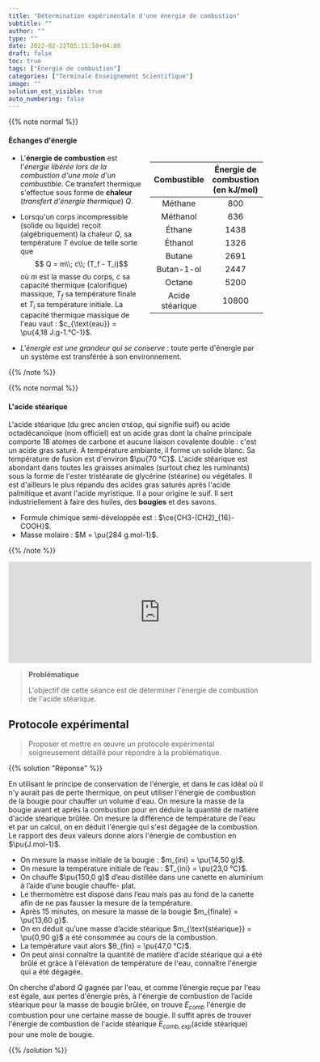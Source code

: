 ```yaml
---
title: "Détermination expérimentale d'une énergie de combustion"
subtitle: ""
author: ""
type: ""
date: 2022-02-22T05:15:58+04:00
draft: false
toc: true
tags: ["Énergie de combustion"]
categories: ["Terminale Enseignement Scientifique"]
image: ""
solution_est_visible: true
auto_numbering: false
---
```


{{% note normal %}}

#### Échanges d'énergie

<div style="float: right; padding-left: 15px;">

| Combustible | Énergie de<br />combustion<br />(en kJ/mol) |
| :----: | :----: |
| Méthane | 800 |
| Méthanol | 636 |
| Éthane | 1438 |
| Éthanol | 1326 |
| Butane | 2691 |
| Butan-1-ol | 2447 |
| Octane | 5200 |
| Acide<br />stéarique | 10800 |

</div>

- L'**énergie de combustion** est l'*énergie libérée lors de la combustion d'une mole d'un combustible*. Ce transfert thermique s'effectue sous forme de **chaleur** (*transfert d'énergie thermique*) $Q$.

- Lorsqu'un corps incompressible (solide ou liquide) reçoit (algébriquement) la chaleur $Q$, sa température $T$ évolue de telle sorte que $$ Q = m\\; c\\; (T_f - T_i)$$
où $m$ est la masse du corps, $c$ sa capacité thermique (calorifique) massique, $T_f$ sa température finale et $T_i$ sa température initiale.
La capacité thermique massique de l'eau vaut : $c_{\text{eau}} = \pu{4,18 J.g-1.°C-1}$.

- *L'énergie est une grandeur qui se conserve*&nbsp;: toute perte d'énergie par un système est transférée à son environnement.

{{% /note %}}

{{% note normal %}}

#### L'acide stéarique

L'acide stéarique (du grec ancien στέαρ, qui signifie suif) ou acide octadécanoïque (nom officiel) est un acide gras dont la chaîne principale comporte 18 atomes de carbone et aucune liaison covalente double&nbsp;: c'est un acide gras saturé. À température ambiante, il forme un solide blanc. Sa température de fusion est d'environ $\pu{70 °C}$. L'acide stéarique est abondant dans toutes les graisses animales (surtout chez les ruminants) sous la forme de l'ester tristéarate de glycérine (stéarine) ou végétales. Il est d'ailleurs le plus répandu des acides gras saturés après l'acide palmitique et avant l'acide myristique. Il a pour origine le suif. Il sert industriellement à faire des huiles, des **bougies** et des savons.

- Formule chimique semi-développée est&nbsp;: $\ce{CH3-(CH2)_{16}-COOH}$.
- Masse molaire : $M = \pu{284 g.mol-1}$.

{{% /note %}}

<center>
<iframe style="width: 600px; height: 200px;" frameborder="0" src="https://embed.molview.org/v1/?mode=balls&cid=5281&bg=white"></iframe>
</center>

> **Problématique**
>
> L'objectif de cette séance est de déterminer l'énergie de combustion de l'acide stéarique.

<!--
## Questions préliminaires

1. Comparer l’énergie de combustion des alcanes et des alcools. En déduire quels sont les meilleurs combustibles. Justifier.
{{% solution "Réponse" %}}

En comparant les énergies de combustion de molécules dont la chaîne carbonée est de même longueur (noms formés sur la même racine), on remarque que *l’énergie de combustion des alcanes est plus grande que celle des alcools*. *Les meilleurs combustibles sont donc les alcanes*.

{{% /solution %}}

2. Calculer l’énergie libérée $E_{lib}$ par la combustion de 10&nbsp;g de bougie.
{{% solution "Réponse" %}}

{{% /solution %}}

-->

## Protocole expérimental

> Proposer et mettre en œuvre un protocole expérimental soigneusement détaillé pour répondre à la problématique.

{{% solution "Réponse" %}}

En utilisant le principe de conservation de l'énergie, et dans le cas idéal où il n'y aurait pas de perte thermique, on peut utiliser l'énergie de combustion de la bougie pour chauffer un volume d'eau. On mesure la masse de la bougie avant et après la combustion pour en déduire la quantité de matière d'acide stéarique brûlée. On mesure la différence de température de l'eau et par un calcul, on en déduit l'énergie qui s'est dégagée de la combustion. Le rapport des deux valeurs donne alors l'énergie de combustion en $\pu{J.mol-1}$.

- On mesure la masse initiale de la bougie : $m_{ini} = \pu{14,50 g}$.
- On mesure la température initiale de l’eau : $T_{ini} = \pu{23,0 °C}$.
- On chauffe $\pu{150,0 g}$ d’eau distillée dans une canette en aluminium à l’aide d’une bougie chauffe- plat.
- Le thermomètre est disposé dans l’eau mais pas au fond de la canette afin de ne pas fausser la mesure de la température.
- Après 15 minutes, on mesure la masse de la bougie $m_{finale} = \pu{13,60 g}$.
- On en déduit qu’une masse d’acide stéarique $m_{\text{stéarique}} = \pu{0,90 g}$ a été consommée au cours de la combustion.
- La température vaut alors $θ_{fin} = \pu{47,0 °C}$.
- On peut ainsi connaître la quantité de matière d'acide stéarique qui a été brûlé et grâce à l'élévation de température de l'eau, connaître l'énergie qui a été dégagée.

On cherche d'abord $Q$ gagnée par l'eau, et comme l’énergie reçue par l'eau est égale, aux pertes d'énergie près, à l'énergie de combustion de l’acide stéarique pour la masse de bougie brûlée, on trouve $E_{comb}$ l'énergie de combustion pour une certaine masse de bougie. Il suffit après de trouver l'énergie de combustion de l'acide stéarique $E_{comb,exp} (\text{acide stéarique})$ pour une mole de bougie.

{{% /solution %}}

<!--
## Exercice : Comparaison de la combustion de 2 carburants (difficile)

{{% note exercise %}}

L’essence (modélisée par l’**octane** $\ce{C8H18}$) et l’**éthanol** ($\ce{C2H6O}$) sont des carburants utilisés dans les moteurs à explosion. Une voiture à essence consommant 6,0&nbsp;L au 100 (soit un volume $V = \pu{6,0 L}$ d’essence pour un parcours de 100&nbsp;km) et rejette une masse $m = \pu{130 g}$ de dioxyde de carbone par kilomètre.    
Vérifions s’il en est de même avec une voiture de motorisation équivalente fonctionnant à l’éthanol (ou bioéthanol).

1. Écrire les équations bilan traduisant la combustion complète de ces deux carburants.
2. Dans certains cas, pourquoi peut-il se former du monoxyde de carbone (gaz toxique) et des fumées noires de carbone&nbsp;? (Cours de 4ème)
3. Calculer la masse $m’$ de dioxyde de carbone produit par kilomètre par une voiture roulant au bioéthanol sachant qu’elle consomme 8,7&nbsp;L au 100. Conclure.

#### Données

- Masse volumique de l'éthanol : $\rho = \pu{0,79 kg.L-1}$.
- Masses molaires : $M(H) = \pu{1,0 g.mol-1}$, $M(C) = \pu{12,0 g.mol-1}$, $M(O) = \pu{16,0 g.mol-1}$.
{{% /note %}}

{{% solution "Réponses" %}}

1. $ \ce{2 C8H18 (g) + 25 O2 (g) -> 18 H2O (g) + 16 CO2 (g)} $     
$ \ce{C2H6O (g) + 3 O2 (g) → 3 H2O (g) + 2 CO2 (g)} $

2. Il peut se former du monoxyde de carbone (gaz toxique) et des fumées noires de carbone lorsque la **combustion est incomplète**, c'est à dire *quand le dioxygène n'est pas présent en quantité suffisante*.

3. Cette voiture consomme 8,7&nbsp;L pour 100&nbsp;km, soit $V = \pu{8,7e-2 L}$ pour 1&nbsp;km.     
Comme $$m(\text{éthanol}) = \rho(\text{éthanol})\\, V(\text{éthanol})$$ et $$m(\text{éthanol}) = n(\text{éthanol}) M(\text{éthanol})$$ alors $$ n(\text{éthanol}) M(\text{éthanol}) = \rho(\text{éthanol})\\, V(\text{éthanol})$$ ou $$n(\text{éthanol}) = \dfrac{\rho(\text{éthanol})\\, V(\text{éthanol})}{M(\text{éthanol})}$$

    **A.N.** $n(\text{éthanol}) = \dfrac{\pu{0,79e3 g.L-1} \times \pu{8,7e-2 L}}{\pu{46,0 g.mol-1}} = \pu{1,5 mol}$     
    La voiture consomme $\pu{1,5 mol}$ d'éthanol par kilomètre.

    L'équation de la réaction nous apprend que la combustion d'une mole d'éthanol conduit à la formation de deux moles de dioxyde de carbone. On a donc $$ n(\ce{CO2})\_{\text{produit}} = 2\\; n(\text{éthanol})\_{\text{consommé}}$$    
    
    **A.N.** $ n(\ce{CO2})\_{\text{produit}} = 2 \times \pu{1,5 mol} = \pu{3,0 mol}$       
    La voiture produit $\pu{3,0 mol}$ de dioxyde de carbone par kilomètre.

    $m(\ce{CO2})\_{\text{produit}} = n(\ce{CO2})\_{\text{produit}} M(\ce{CO2})$ donc $m(\ce{CO2})\_{\text{produit}} = \pu{3,0 mol} \times \pu{44,0 g.mol-1} = \pu{1,3e2 g}$     
    La voiture qui fonctionne à l'éthanol produit environ 130&nbsp;g de dioxyde de carbone par kilomètre, soit environ la même masse qu'une voiture qui utilise de l'essence.

{{% /solution %}}
-->
